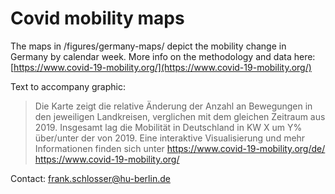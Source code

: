 # Covid mobility maps

The maps in /figures/germany-maps/ depict the mobility change in Germany by calendar week. More info on the methodology and data here: [https://www.covid-19-mobility.org/](https://www.covid-19-mobility.org/)

Text to accompany graphic:

> Die Karte zeigt die relative Änderung der Anzahl an Bewegungen in den jeweiligen Landkreisen, verglichen mit dem gleichen Zeitraum aus 2019. Insgesamt lag die Mobilität in Deutschland in KW X um Y% über/unter der von 2019. Eine interaktive Visualisierung und mehr Informationen finden sich unter https://www.covid-19-mobility.org/de/ <https://www.covid-19-mobility.org/>

Contact: frank.schlosser@hu-berlin.de
